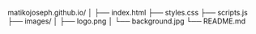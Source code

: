 matikojoseph.github.io/
│
├── index.html
├── styles.css
├── scripts.js
├── images/
│   ├── logo.png
│   └── background.jpg
└── README.md

